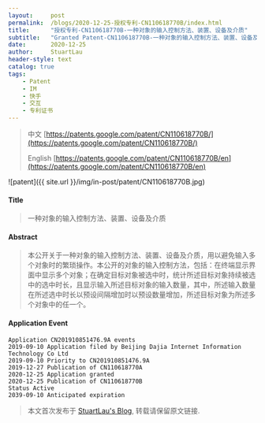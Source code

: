 ```yaml
---
layout:     post
permalink:  /blogs/2020-12-25-授权专利-CN110618770B/index.html
title:      "授权专利-CN110618770B-一种对象的输入控制方法、装置、设备及介质"
subtitle:   "Granted Patent-CN110618770B-一种对象的输入控制方法、装置、设备及介质"
date:       2020-12-25
author:     StuartLau
header-style: text
catalog: true
tags:
    - Patent
    - IM
    - 快手
    - 交互
    - 专利证书
---
```

> 中文 [https://patents.google.com/patent/CN110618770B/](https://patents.google.com/patent/CN110618770B/)
>
> English [https://patents.google.com/patent/CN110618770B/en](https://patents.google.com/patent/CN110618770B/en)

![patent]({{ site.url }}/img/in-post/patent/CN110618770B.jpg)
#### Title
> 一种对象的输入控制方法、装置、设备及介质








#### Abstract
> 本公开关于一种对象的输入控制方法、装置、设备及介质，用以避免输入多个对象时的繁琐操作。本公开的对象的输入控制方法，包括：在终端显示界面中显示多个对象；在确定目标对象被选中时，统计所述目标对象持续被选中的选中时长，且显示输入所述目标对象的输入数量，其中，所述输入数量在所述选中时长以预设间隔增加时以预设数量增加，所述目标对象为所述多个对象中的任一个。








#### Application Event
```
Application CN201910851476.9A events 
2019-09-10 Application filed by Beijing Dajia Internet Information Technology Co Ltd
2019-09-10 Priority to CN201910851476.9A
2019-12-27 Publication of CN110618770A
2020-12-25 Application granted
2020-12-25 Publication of CN110618770B
Status Active
2039-09-10 Anticipated expiration
```
> 本文首次发布于 [StuartLau's Blog](https://stuartlau.github.io), 
转载请保留原文链接.
